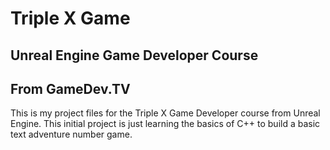 # Triple X Game
## Unreal Engine Game Developer Course
## From GameDev.TV

This is my project files for the Triple X Game Developer course from Unreal Engine. This initial project is just learning the basics of C++ to build a basic text adventure number game.